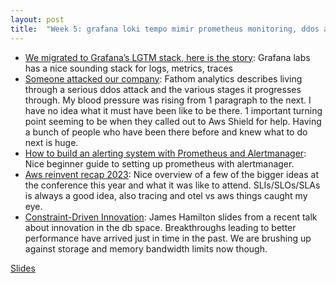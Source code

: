 ```yaml
---
layout: post
title:  "Week 5: grafana loki tempo mimir prometheus monitoring, ddos aws, alertmanager, reinvent 2023 aws, databases jameshamilton"
---
```


* [We migrated to Grafana’s LGTM stack, here is the story](https://blog.valensas.com/we-migrated-to-grafanas-lgtm-stack-here-is-the-story-a8190d3a5a3a): Grafana labs has a nice sounding stack for logs, metrics, traces
* [Someone attacked our company](https://usefathom.com/blog/ddos-attack): Fathom analytics describes living through a serious ddos attack and the various stages it progresses through. My blood pressure was rising from 1 paragraph to the next. I have no idea what it must have been like to be there. 1 important turning point seeming to be when they called out to Aws Shield for help. Having a bunch of people who have been there before and knew what to do next is huge.
* [How to build an alerting system with Prometheus and Alertmanager](https://blog.devops.dev/how-to-build-an-alerting-system-with-prometheus-and-alertmanager-cd75a28c2b74): Nice beginner guide to setting up prometheus with alertmanager.
* [Aws reinvent recap 2023](https://srezone.com/blog/2024/01/15/reinvent2023/): Nice overview of a few of the bigger ideas at the conference this year and what it was like to attend. SLIs/SLOs/SLAs is always a good idea, also tracing and otel vs aws things caught my eye. 
* [Constraint-Driven Innovation](https://mvdirona.com/jrh/talksandpapers/JamesHamiltonCIDR2024.pdf?ck_subscriber_id=512830353): James Hamilton slides from a recent talk about innovation in the db space. Breakthroughs leading to better performance have arrived just in time in the past. We are brushing up against storage and memory bandwidth limits now though.

[Slides](/assets/2024/JamesHamiltonCIDR2024.pdf)